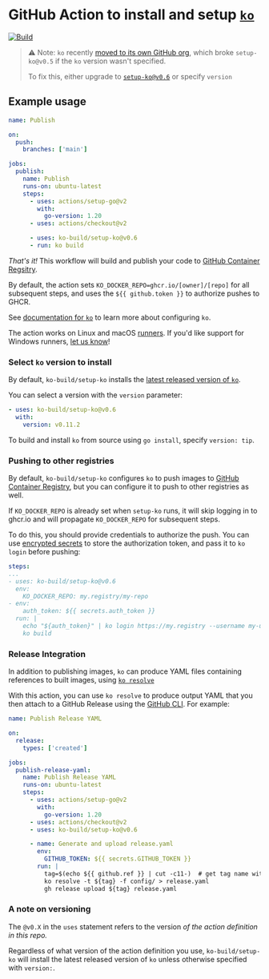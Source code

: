 # GitHub Action to install and setup [`ko`](https://github.com/ko-build/ko)

[![Build](https://github.com/ko-build/setup-ko/actions/workflows/use-action.yaml/badge.svg)](https://github.com/ko-build/setup-ko/actions/workflows/use-action.yaml)

> :warning: Note: `ko` recently [moved to its own GitHub org](https://github.com/ko-build/ko/issues/791), which broke `setup-ko@v0.5` if the `ko` version wasn't specified.
> 
> To fix this, either upgrade to [`setup-ko@v0.6`](https://github.com/ko-build/setup-ko/releases/tag/v0.6) or specify `version`

## Example usage

```yaml
name: Publish

on:
  push:
    branches: ['main']

jobs:
  publish:
    name: Publish
    runs-on: ubuntu-latest
    steps:
      - uses: actions/setup-go@v2
        with:
          go-version: 1.20
      - uses: actions/checkout@v2

      - uses: ko-build/setup-ko@v0.6
      - run: ko build
```

_That's it!_ This workflow will build and publish your code to [GitHub Container Regsitry](https://ghcr.io).

By default, the action sets `KO_DOCKER_REPO=ghcr.io/[owner]/[repo]` for all subsequent steps, and uses the `${{ github.token }}` to authorize pushes to GHCR.

See [documentation for `ko`](https://ko.build/configuration/) to learn more about configuring `ko`.

The action works on Linux and macOS [runners](https://docs.github.com/en/actions/using-github-hosted-runners/about-github-hosted-runners).
If you'd like support for Windows runners, [let us know](https://github.com/ko-build/setup-ko/issues/new)!

### Select `ko` version to install

By default, `ko-build/setup-ko` installs the [latest released version of `ko`](https://github.com/ko-build/ko/releases).

You can select a version with the `version` parameter:

```yaml
- uses: ko-build/setup-ko@v0.6
  with:
    version: v0.11.2
```

To build and install `ko` from source using `go install`, specify `version: tip`.

### Pushing to other registries

By default, `ko-build/setup-ko` configures `ko` to push images to [GitHub Container Registry](https://ghcr.io), but you can configure it to push to other registries as well.

If `KO_DOCKER_REPO` is already set when `setup-ko` runs, it will skip logging in to ghcr.io and will propagate `KO_DOCKER_REPO` for subsequent steps.

To do this, you should provide credentials to authorize the push.
You can use [encrypted secrets](https://docs.github.com/en/actions/reference/encrypted-secrets) to store the authorization token, and pass it to `ko login` before pushing:

```yaml
steps:
...
- uses: ko-build/setup-ko@v0.6
  env:
    KO_DOCKER_REPO: my.registry/my-repo
- env:
    auth_token: ${{ secrets.auth_token }}
  run: |
    echo "${auth_token}" | ko login https://my.registry --username my-username --password-stdin
    ko build
```

### Release Integration

In addition to publishing images, `ko` can produce YAML files containing references to built images, using [`ko resolve`](https://ko.build/features/k8s)

With this action, you can use `ko resolve` to produce output YAML that you then attach to a GitHub Release using the [GitHub CLI](https://cli.github.com).
For example:

```yaml
name: Publish Release YAML

on:
  release:
    types: ['created']

jobs:
  publish-release-yaml:
    name: Publish Release YAML
    runs-on: ubuntu-latest
    steps:
      - uses: actions/setup-go@v2
        with:
          go-version: 1.20
      - uses: actions/checkout@v2
      - uses: ko-build/setup-ko@v0.6

      - name: Generate and upload release.yaml
        env:
          GITHUB_TOKEN: ${{ secrets.GITHUB_TOKEN }}
        run: |
          tag=$(echo ${{ github.ref }} | cut -c11-)  # get tag name without tags/refs/ prefix.
          ko resolve -t ${tag} -f config/ > release.yaml
          gh release upload ${tag} release.yaml
```

### A note on versioning

The `@v0.X` in the `uses` statement refers to the version _of the action definition in this repo._

Regardless of what version of the action definition you use, `ko-build/setup-ko` will install the latest released version of `ko` unless otherwise specified with `version:`.
